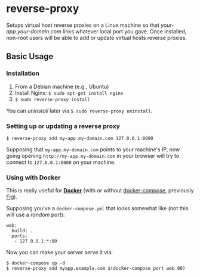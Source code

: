 # reverse-proxy
Setups virtual host reverse proxies on a Linux machine so that *your-app.your-domain.com* links whatever local port you gave. Once installed, non-root users will be able to add or update virtual hosts reverse proxies.

## Basic Usage

### Installation

 1. From a Debian machine (e.g., Ubuntu)
 2. Install Nginx: `$ sudo apt-get install nginx`
 3. `$ sudo reverse-proxy install`

You can *uninstall* later via `$ sudo reverse-proxy uninstall`.

### Setting up or updating a reverse proxy

    $ reverse-proxy add my-app.my-domain.com 127.0.0.1:8080
    
Supposing that `my-app.my-domain.com` points to your machine's IP, now going opening `http://my-app.my-domain.com` in your browser will try to connect to `127.0.0.1:8080` on your machine.

### Using with Docker

This is really useful for **[Docker](http://www.docker.com/)** (with or without [docker-compose](http://blog.docker.com/tag/docker-compose/), previously [Fig](http://fig.sh)).

Supposing you've a `docker-compose.yml` that looks somewhat like (not this will use a *random* port):

    web:
      build: .
      ports:
       - 127.0.0.1:*:80

Now you can make your server serve it via:

    $ docker-compose up -d
    $ reverse-proxy add myapp.example.com $(docker-compose port web 80)
